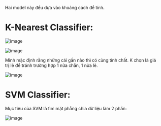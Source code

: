 Hai model này đều dựa vào khoảng cách để tính.

# K-Nearest Classifier:

![image](https://user-images.githubusercontent.com/10974517/64253435-81deca00-cf47-11e9-9243-64361eb52fa9.png)

![image](https://user-images.githubusercontent.com/10974517/64253696-04678980-cf48-11e9-89fb-d459f10be7d6.png)

Mình mặc định rằng những cái gần nào thì có cùng tính chất. K chọn là giá trị lẻ để tránh trường hợp  1 nửa chẳn, 1 nửa lẻ.

![image](https://user-images.githubusercontent.com/10974517/64253974-9e2f3680-cf48-11e9-91b1-0083681f59af.png)

# SVM Classifier:

Mục tiêu của SVM là tìm mặt phẳng chia dữ liệu làm 2 phần:

![image](https://user-images.githubusercontent.com/10974517/64254488-b9e70c80-cf49-11e9-87fe-1e8c3b95ab84.png)
